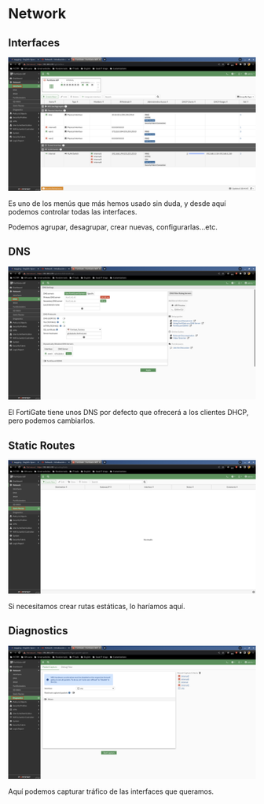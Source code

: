 # Network

## Interfaces

![122](../images/interfaz-web/122.png)

Es uno de los menús que más hemos usado sin duda, y desde aquí podemos controlar todas las interfaces.

Podemos agrupar, desagrupar, crear nuevas, configurarlas...etc.

## DNS

![123](../images/interfaz-web/123.png)

El FortiGate tiene unos DNS por defecto que ofrecerá a los clientes DHCP, pero podemos cambiarlos.

## Static Routes

![124](../images/interfaz-web/124.png)

Si necesitamos crear rutas estáticas, lo haríamos aquí.

## Diagnostics

![125](../images/interfaz-web/125.png)

Aquí podemos capturar tráfico de las interfaces que queramos.
